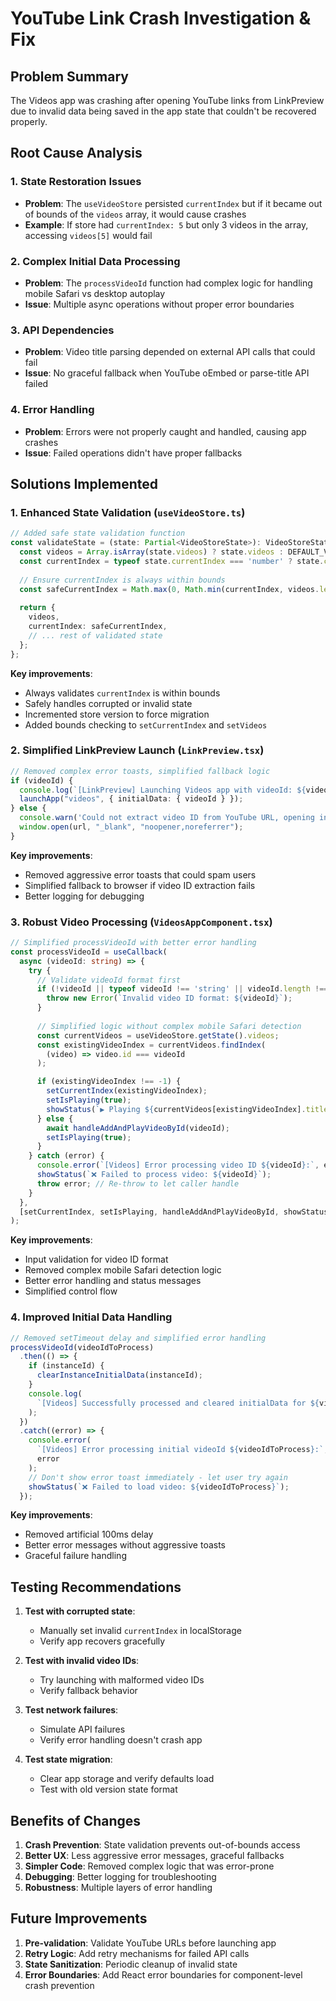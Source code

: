# YouTube Link Crash Investigation & Fix

## Problem Summary

The Videos app was crashing after opening YouTube links from LinkPreview due to invalid data being saved in the app state that couldn't be recovered properly.

## Root Cause Analysis

### 1. State Restoration Issues
- **Problem**: The `useVideoStore` persisted `currentIndex` but if it became out of bounds of the `videos` array, it would cause crashes
- **Example**: If store had `currentIndex: 5` but only 3 videos in the array, accessing `videos[5]` would fail

### 2. Complex Initial Data Processing
- **Problem**: The `processVideoId` function had complex logic for handling mobile Safari vs desktop autoplay
- **Issue**: Multiple async operations without proper error boundaries

### 3. API Dependencies
- **Problem**: Video title parsing depended on external API calls that could fail
- **Issue**: No graceful fallback when YouTube oEmbed or parse-title API failed

### 4. Error Handling
- **Problem**: Errors were not properly caught and handled, causing app crashes
- **Issue**: Failed operations didn't have proper fallbacks

## Solutions Implemented

### 1. Enhanced State Validation (`useVideoStore.ts`)

```typescript
// Added safe state validation function
const validateState = (state: Partial<VideoStoreState>): VideoStoreState => {
  const videos = Array.isArray(state.videos) ? state.videos : DEFAULT_VIDEOS;
  const currentIndex = typeof state.currentIndex === 'number' ? state.currentIndex : 0;
  
  // Ensure currentIndex is always within bounds
  const safeCurrentIndex = Math.max(0, Math.min(currentIndex, videos.length - 1));
  
  return {
    videos,
    currentIndex: safeCurrentIndex,
    // ... rest of validated state
  };
};
```

**Key improvements**:
- Always validates `currentIndex` is within bounds
- Safely handles corrupted or invalid state
- Incremented store version to force migration
- Added bounds checking to `setCurrentIndex` and `setVideos`

### 2. Simplified LinkPreview Launch (`LinkPreview.tsx`)

```typescript
// Removed complex error toasts, simplified fallback logic
if (videoId) {
  console.log(`[LinkPreview] Launching Videos app with videoId: ${videoId}`);
  launchApp("videos", { initialData: { videoId } });
} else {
  console.warn('Could not extract video ID from YouTube URL, opening in browser:', url);
  window.open(url, "_blank", "noopener,noreferrer");
}
```

**Key improvements**:
- Removed aggressive error toasts that could spam users
- Simplified fallback to browser if video ID extraction fails
- Better logging for debugging

### 3. Robust Video Processing (`VideosAppComponent.tsx`)

```typescript
// Simplified processVideoId with better error handling
const processVideoId = useCallback(
  async (videoId: string) => {
    try {
      // Validate videoId format first
      if (!videoId || typeof videoId !== 'string' || videoId.length !== 11) {
        throw new Error(`Invalid video ID format: ${videoId}`);
      }
      
      // Simplified logic without complex mobile Safari detection
      const currentVideos = useVideoStore.getState().videos;
      const existingVideoIndex = currentVideos.findIndex(
        (video) => video.id === videoId
      );

      if (existingVideoIndex !== -1) {
        setCurrentIndex(existingVideoIndex);
        setIsPlaying(true);
        showStatus(`▶ Playing ${currentVideos[existingVideoIndex].title}`);
      } else {
        await handleAddAndPlayVideoById(videoId);
        setIsPlaying(true);
      }
    } catch (error) {
      console.error(`[Videos] Error processing video ID ${videoId}:`, error);
      showStatus(`❌ Failed to process video: ${videoId}`);
      throw error; // Re-throw to let caller handle
    }
  },
  [setCurrentIndex, setIsPlaying, handleAddAndPlayVideoById, showStatus]
);
```

**Key improvements**:
- Input validation for video ID format
- Removed complex mobile Safari detection logic
- Better error handling and status messages
- Simplified control flow

### 4. Improved Initial Data Handling

```typescript
// Removed setTimeout delay and simplified error handling
processVideoId(videoIdToProcess)
  .then(() => {
    if (instanceId) {
      clearInstanceInitialData(instanceId);
    }
    console.log(
      `[Videos] Successfully processed and cleared initialData for ${videoIdToProcess}`
    );
  })
  .catch((error) => {
    console.error(
      `[Videos] Error processing initial videoId ${videoIdToProcess}:`,
      error
    );
    // Don't show error toast immediately - let user try again
    showStatus(`❌ Failed to load video: ${videoIdToProcess}`);
  });
```

**Key improvements**:
- Removed artificial 100ms delay
- Better error messages without aggressive toasts
- Graceful failure handling

## Testing Recommendations

1. **Test with corrupted state**: 
   - Manually set invalid `currentIndex` in localStorage
   - Verify app recovers gracefully

2. **Test with invalid video IDs**:
   - Try launching with malformed video IDs
   - Verify fallback behavior

3. **Test network failures**:
   - Simulate API failures
   - Verify error handling doesn't crash app

4. **Test state migration**:
   - Clear app storage and verify defaults load
   - Test with old version state format

## Benefits of Changes

1. **Crash Prevention**: State validation prevents out-of-bounds access
2. **Better UX**: Less aggressive error messages, graceful fallbacks
3. **Simpler Code**: Removed complex logic that was error-prone
4. **Debugging**: Better logging for troubleshooting
5. **Robustness**: Multiple layers of error handling

## Future Improvements

1. **Pre-validation**: Validate YouTube URLs before launching app
2. **Retry Logic**: Add retry mechanisms for failed API calls
3. **State Sanitization**: Periodic cleanup of invalid state
4. **Error Boundaries**: Add React error boundaries for component-level crash prevention